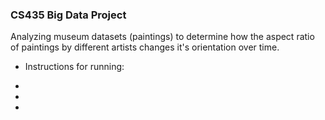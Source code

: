### CS435 Big Data Project
Analyzing museum datasets (paintings) to determine how the aspect ratio of paintings by different artists changes it's orientation over time. 


* Instructions for running: 
-

-
-

